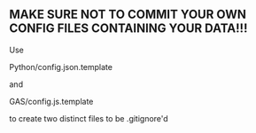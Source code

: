 ## MAKE SURE NOT TO COMMIT YOUR OWN CONFIG FILES CONTAINING YOUR DATA!!!


Use 

Python/config.json.template 

and 

GAS/config.js.template 


to create two distinct files to be .gitignore'd

